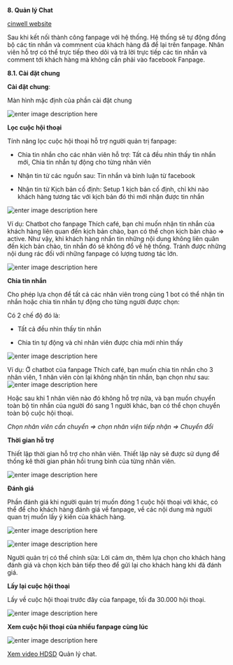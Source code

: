  **8. Quản lý Chat**

[cinwell website](https://www.youtube.com/embed/dfv9BFAQ9Xw ':include :type=iframe width=100% height=400px')

Sau khi kết nối thành công fanpage với hệ thống. Hệ thống sẽ tự động đồng bộ các tin nhắn và commnent của khách hàng đã để lại trên fanpage. Nhân viên hỗ trợ có thể trực tiếp theo dõi và trả lời trực tiếp các tin nhắn và comment tới khách hàng mà không cần phải vào facebook Fanpage.

 **8.1. Cài đặt chung**

**Cài đặt chung**:

Màn hình mặc định của phần cài đặt chung 

![enter image description here](https://static8.muarecdn.com/original/muare/images/2020/02/24/5474776_153.png)

**Lọc cuộc hội thoại**

Tính năng lọc cuộc hội thoại hỗ trợ người quản trị fanpage:

- Chia tin nhắn cho các nhân viên hỗ trợ:  Tất cả đều nhìn thấy tin nhắn mới, Chia tin nhắn tự động cho từng nhân viên

- Nhận tin từ các nguồn sau: Tin nhắn và bình luận từ facebook

- Nhận tin từ Kịch bản cố định: Setup 1 kịch bản cố định, chỉ khi nào khách hàng tương tác với kịch bản đó thì mới nhận được tin nhắn

![enter image description here](https://static8.muarecdn.com/original/muare/images/2019/11/19/5384399_102.png)

Ví dụ: Chatbot cho fanpage Thích café, bạn chỉ muốn nhận tin nhắn của khách hàng liên quan đến kịch bản chào, bạn có thể chọn kịch bản chào => active. Như vậy, khi khách hàng nhắn tin những nội dung không liên quân đến kịch bản chào, tin nhắn đó sẽ không đổ về hệ thống. Tránh được những nội dung rác đối với những fanpage có lượng tương tác lớn.

![enter image description here](https://static8.muarecdn.com/original/muare/images/2019/11/19/5384400_103.png)

**Chia tin nhắn**

Cho phép lựa chọn để tất cả các nhân viên trong cùng 1 bot có thể nhận tin nhắn hoặc chia tin nhắn tự động cho từng người được chọn:

Có 2 chế độ đó là:

- Tất cả đều nhìn thấy tin nhắn

- Chia tin tự động và chỉ nhân viên được chia mới nhìn thấy

![enter image description here](https://static8.muarecdn.com/original/muare/images/2019/11/19/5384402_104.png)

 Ví dụ: Ở chatbot của fanpage Thích café, bạn muốn chia tin nhắn cho 3 nhân viên, 1 nhân viên còn lại không nhận tin nhắn, bạn chọn như sau:
 ![enter image description here](https://static8.muarecdn.com/original/muare/images/2019/11/19/5384407_105.png)

Hoặc sau khi 1 nhân viên nào đó không hỗ trợ nữa, và bạn muốn chuyển toàn bộ tin nhắn của người đó sang 1 người khác, bạn có thể chọn chuyển toàn bộ cuộc hội thoại.

 *Chọn nhân viên cần chuyển => chọn nhân viện tiếp nhận => Chuyển đổi*

**Thời gian hỗ trợ**

Thiết lập thời gian hỗ trợ cho nhân viên. Thiết lập này sẽ được sử dụng để thống kê thời gian phản hồi trung bình của từng nhân viên.

![enter image description here](https://static8.muarecdn.com/original/muare/images/2019/11/19/5384408_106.png)

**Đánh giá**

Phần đánh giá khi người quản trị muốn đóng 1 cuộc hội thoại với khác, có thể để cho khách hàng đánh giá về fanpage, về các nội dung mà người quan trị muốn lấy ý kiến của khách hàng.

![enter image description here](https://static8.muarecdn.com/original/muare/images/2019/11/19/5384413_107.png)

![enter image description here](https://static8.muarecdn.com/original/muare/images/2019/11/19/5384415_108.png)

Người quản trị có thể chỉnh sửa: Lời cảm ơn, thêm lựa chọn cho khách hàng đánh giá và chọn kịch bản tiếp theo để gửi lại cho khách hàng khi đã đánh giá.

**Lấy lại cuộc hội thoại**

Lấy về cuộc hội thoại trước đây của fanpage, tối đa 30.000 hội thoại. 

![enter image description here](https://static8.muarecdn.com/original/muare/images/2020/01/17/5450951_135.png)

**Xem cuộc hội thoại của nhiều fanpage cùng lúc**

![enter image description here](https://static8.muarecdn.com/original/muare/images/2020/01/17/5450971_140.png)


[Xem video HDSD](https://youtu.be/dfv9BFAQ9Xw?list=PLYQfkp8M9WLWe-uVRzY8PaKyo_k5NO2l7) Quản lý chat.